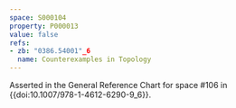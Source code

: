 ```yaml
---
space: S000104
property: P000013
value: false
refs:
- zb: "0386.54001"_6
  name: Counterexamples in Topology
---
```


Asserted in the General Reference Chart for space #106 in
{{doi:10.1007/978-1-4612-6290-9_6}}.
